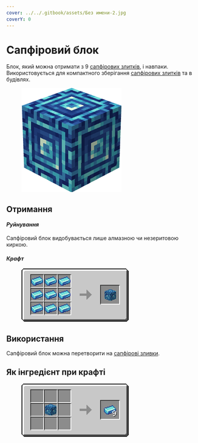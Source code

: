 ```yaml
---
cover: ../../.gitbook/assets/Без имени-2.jpg
coverY: 0
---
```


# Сапфіровий блок

Блок, який можна отримати з 9 [сапфірових злитків](../materialy/metally-i-mineraly/sapfirovyi-slitok.md), і навпаки. Використовується для компактного зберігання [сапфірових злитків](../materialy/metally-i-mineraly/sapfirovyi-slitok.md) та в будівлях.

<figure><img src="../../.gitbook/assets/blue_ore_block (1).png" alt=""><figcaption></figcaption></figure>

## Отримання

#### _Руйнування_

Сапфіровий блок видобувається лише алмазною чи незеритовою киркою.

#### _Крафт_

<figure><img src="../../.gitbook/assets/blue_ore_block_result-x1.png" alt=""><figcaption></figcaption></figure>

## Використання

Сапфіровий блок можна перетворити на [сапфірові зливки](../materialy/metally-i-mineraly/sapfirovyi-slitok.md).

## Як інгредієнт при крафті

<figure><img src="../../.gitbook/assets/blue_ore_ingot_result-multi.png" alt=""><figcaption></figcaption></figure>
